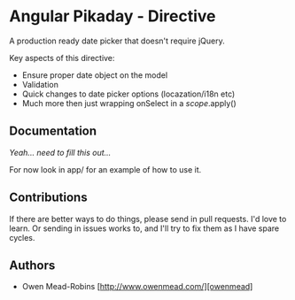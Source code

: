 Angular Pikaday - Directive
========

A production ready date picker that doesn't require jQuery.

Key aspects of this directive:

  * Ensure proper date object on the model
  * Validation
  * Quick changes to date picker options (locazation/i18n etc)
  * Much more then just wrapping onSelect in a $scope.$apply()


## Documentation
_Yeah... need to fill this out..._

For now look in app/ for an example of how to use it.


## Contributions
If there are better ways to do things, please send in pull requests. I'd love to learn. Or sending in issues works to, and I'll try to fix them as I have spare cycles.


## Authors
* Owen Mead-Robins [http://www.owenmead.com/][owenmead]

[owenmead]:     http://owenmead.com/                                             "owenmead.com"
